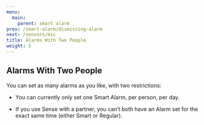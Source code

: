 ```yaml
---
menu:
  main:
    parent: smart alarm
prev: /smart-alarm/dismissing-alarm
next: /sensors/mic
title: Alarms With Two People
weight: 5
---
```


## Alarms With Two People


You can set as many alarms as you like, with two restrictions:

- You can currently only set one Smart Alarm, per person, per day.

- If you use Sense with a partner, you can’t both have an Alarm set for the exact same time (either Smart or Regular).

